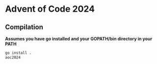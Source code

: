 # Advent of Code 2024

## Compilation

**Assumes you have go installed and your GOPATH/bin directory in your PATH**

```sh
go install .
aoc2024
```

